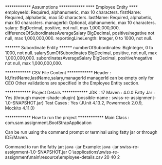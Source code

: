 ************ Assumptions ************
**** Employee Entity ****
employeeId: Required, alphanumeric, max 10 characters.
firstName: Required, alphabetic, max 50 characters.
lastName: Required, alphabetic, max 50 characters.
managerId: Optional, alphanumeric, max 10 characters.
salary: BigDecimal, positive, not null, max 1,000,000,000.
differenceOfSubordinatesAverageSalary BigDecimal, positive/negative not null, max 1,000,000,000.
reportingLineLength: Integer, 0 to 1000, not null.

******* Subordinate Entity ******
numberOfSubordinates: BigInteger, 0 to 1000, not null.
salarySumOfSubordinates BigDecimal, positive, not null, max 1,000,000,000.
subordinatesAverageSalary BigDecimal, positive/negative not null, max 1,000,000,000.

************ CSV File Content ************
Header : Id,firstName,lastName,salary,managerId
managerId can be empty only for CEO
Other validations are specified in the Employee Entity section.

************ Project Details ************
JDK : 17
Maven : 4.0.0
Fatty Jar : Yes (through maven-shade-plugin) (possible-name : swiss-re-assignment-1.0-SNAPSHOT.jar)
Test Cases : Yes (JUnit 4.13.2, Powermock 2.0.9, Mockito 4.11.0)

************ How to run the project ************
Main Class : com.sam.assignment.BootStrapApplication

Can be run using the command prompt or terminal using fatty jar or through IDE/Maven.

Command to run the fatty jar:
java -jar <jar-path> <path-to-csv-file> <least-percentage> <upper-percentage> <number-of-managers-between-employee-ceo>
Example: java -jar swiss-re-assignment-1.0-SNAPSHOT.jar C:\applications\swiss-re-assignment\main\resource\employee-details.csv 20 40 2

